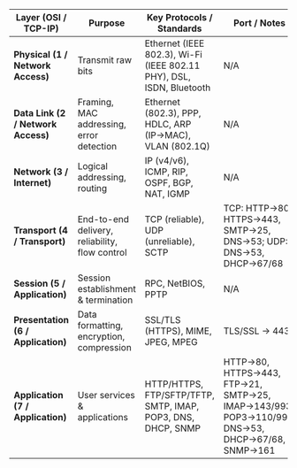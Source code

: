 | **Layer (OSI / TCP-IP)**           | **Purpose**                                    | **Key Protocols / Standards**                                        | **Port / Notes**                                                                              | **Devices**            |
| ---------------------------------- | ---------------------------------------------- | -------------------------------------------------------------------- | --------------------------------------------------------------------------------------------- | ---------------------- |
| **Physical (1 / Network Access)**  | Transmit raw bits                              | Ethernet (IEEE 802.3), Wi-Fi (IEEE 802.11 PHY), DSL, ISDN, Bluetooth | N/A                                                                                           | Hub, Repeater          |
| **Data Link (2 / Network Access)** | Framing, MAC addressing, error detection       | Ethernet (802.3), PPP, HDLC, ARP (IP→MAC), VLAN (802.1Q)             | N/A                                                                                           | Switch, Bridge, NIC    |
| **Network (3 / Internet)**         | Logical addressing, routing                    | IP (v4/v6), ICMP, RIP, OSPF, BGP, NAT, IGMP                          | N/A                                                                                           | Router, Layer 3 switch |
| **Transport (4 / Transport)**      | End-to-end delivery, reliability, flow control | TCP (reliable), UDP (unreliable), SCTP                               | TCP: HTTP→80, HTTPS→443, SMTP→25, DNS→53; UDP: DNS→53, DHCP→67/68                             | N/A                    |
| **Session (5 / Application)**      | Session establishment & termination            | RPC, NetBIOS, PPTP                                                   | N/A                                                                                           | N/A                    |
| **Presentation (6 / Application)** | Data formatting, encryption, compression       | SSL/TLS (HTTPS), MIME, JPEG, MPEG                                    | TLS/SSL → 443                                                                                 | N/A                    |
| **Application (7 / Application)**  | User services & applications                   | HTTP/HTTPS, FTP/SFTP/TFTP, SMTP, IMAP, POP3, DNS, DHCP, SNMP         | HTTP→80, HTTPS→443, FTP→21, SMTP→25, IMAP→143/993, POP3→110/995, DNS→53, DHCP→67/68, SNMP→161 | N/A                    |
